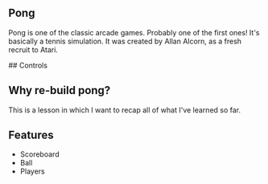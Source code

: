## Pong

Pong is one of the classic arcade games. Probably one of the first ones! It's basically a tennis simulation. It was created by Allan Alcorn,
as a fresh recruit to Atari.


## Controls 


## Why re-build pong?

This is a lesson in which I want to recap all of what I've learned so far.

## Features
* Scoreboard
* Ball
* Players


